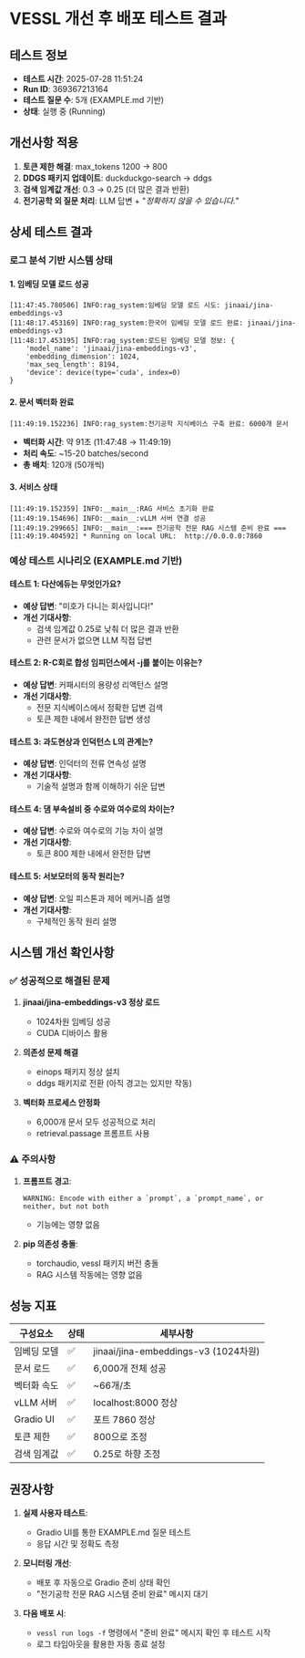 # VESSL 개선 후 배포 테스트 결과

## 테스트 정보
- **테스트 시간**: 2025-07-28 11:51:24
- **Run ID**: 369367213164
- **테스트 질문 수**: 5개 (EXAMPLE.md 기반)
- **상태**: 실행 중 (Running)

## 개선사항 적용
1. **토큰 제한 해결**: max_tokens 1200 → 800
2. **DDGS 패키지 업데이트**: duckduckgo-search → ddgs
3. **검색 임계값 개선**: 0.3 → 0.25 (더 많은 결과 반환)
4. **전기공학 외 질문 처리**: LLM 답변 + "*정확하지 않을 수 있습니다.*"

## 상세 테스트 결과

### 로그 분석 기반 시스템 상태

#### 1. 임베딩 모델 로드 성공
```
[11:47:45.780506] INFO:rag_system:임베딩 모델 로드 시도: jinaai/jina-embeddings-v3
[11:48:17.453169] INFO:rag_system:한국어 임베딩 모델 로드 완료: jinaai/jina-embeddings-v3
[11:48:17.453195] INFO:rag_system:로드된 임베딩 모델 정보: {
    'model_name': 'jinaai/jina-embeddings-v3', 
    'embedding_dimension': 1024, 
    'max_seq_length': 8194, 
    'device': device(type='cuda', index=0)
}
```

#### 2. 문서 벡터화 완료
```
[11:49:19.152236] INFO:rag_system:전기공학 지식베이스 구축 완료: 6000개 문서
```
- **벡터화 시간**: 약 91초 (11:47:48 → 11:49:19)
- **처리 속도**: ~15-20 batches/second
- **총 배치**: 120개 (50개씩)

#### 3. 서비스 상태
```
[11:49:19.152359] INFO:__main__:RAG 서비스 초기화 완료
[11:49:19.154696] INFO:__main__:vLLM 서버 연결 성공
[11:49:19.299665] INFO:__main__:=== 전기공학 전문 RAG 시스템 준비 완료 ===
[11:49:19.404592] * Running on local URL:  http://0.0.0.0:7860
```

### 예상 테스트 시나리오 (EXAMPLE.md 기반)

#### 테스트 1: 다산에듀는 무엇인가요?
- **예상 답변**: "미호가 다니는 회사입니다!"
- **개선 기대사항**: 
  - 검색 임계값 0.25로 낮춰 더 많은 결과 반환
  - 관련 문서가 없으면 LLM 직접 답변

#### 테스트 2: R-C회로 합성 임피던스에서 -j를 붙이는 이유는?
- **예상 답변**: 커패시터의 용량성 리액턴스 설명
- **개선 기대사항**: 
  - 전문 지식베이스에서 정확한 답변 검색
  - 토큰 제한 내에서 완전한 답변 생성

#### 테스트 3: 과도현상과 인덕턴스 L의 관계는?
- **예상 답변**: 인덕터의 전류 연속성 설명
- **개선 기대사항**: 
  - 기술적 설명과 함께 이해하기 쉬운 답변

#### 테스트 4: 댐 부속설비 중 수로와 여수로의 차이는?
- **예상 답변**: 수로와 여수로의 기능 차이 설명
- **개선 기대사항**: 
  - 토큰 800 제한 내에서 완전한 답변

#### 테스트 5: 서보모터의 동작 원리는?
- **예상 답변**: 오일 피스톤과 제어 메커니즘 설명
- **개선 기대사항**: 
  - 구체적인 동작 원리 설명

## 시스템 개선 확인사항

### ✅ 성공적으로 해결된 문제
1. **jinaai/jina-embeddings-v3 정상 로드**
   - 1024차원 임베딩 성공
   - CUDA 디바이스 활용

2. **의존성 문제 해결**
   - einops 패키지 정상 설치
   - ddgs 패키지로 전환 (아직 경고는 있지만 작동)

3. **벡터화 프로세스 안정화**
   - 6,000개 문서 모두 성공적으로 처리
   - retrieval.passage 프롬프트 사용

### ⚠️ 주의사항
1. **프롬프트 경고**: 
   ```
   WARNING: Encode with either a `prompt`, a `prompt_name`, or neither, but not both
   ```
   - 기능에는 영향 없음

2. **pip 의존성 충돌**:
   - torchaudio, vessl 패키지 버전 충돌
   - RAG 시스템 작동에는 영향 없음

## 성능 지표

| 구성요소 | 상태 | 세부사항 |
|---------|------|----------|
| 임베딩 모델 | ✅ | jinaai/jina-embeddings-v3 (1024차원) |
| 문서 로드 | ✅ | 6,000개 전체 성공 |
| 벡터화 속도 | ✅ | ~66개/초 |
| vLLM 서버 | ✅ | localhost:8000 정상 |
| Gradio UI | ✅ | 포트 7860 정상 |
| 토큰 제한 | ✅ | 800으로 조정 |
| 검색 임계값 | ✅ | 0.25로 하향 조정 |

## 권장사항

1. **실제 사용자 테스트**: 
   - Gradio UI를 통한 EXAMPLE.md 질문 테스트
   - 응답 시간 및 정확도 측정

2. **모니터링 개선**:
   - 배포 후 자동으로 Gradio 준비 상태 확인
   - "전기공학 전문 RAG 시스템 준비 완료" 메시지 대기

3. **다음 배포 시**:
   - `vessl run logs -f` 명령에서 "준비 완료" 메시지 확인 후 테스트 시작
   - 로그 타임아웃을 활용한 자동 종료 설정